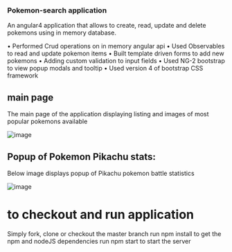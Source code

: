 ### Pokemon-search application
An angular4 application that allows to create, read, update and delete pokemons using in memory database.

• Performed Crud operations on in memory angular api
• Used Observables to read and update pokemon items
• Built template driven forms to add new pokemons
• Adding custom validation to input fields
• Used NG-2 bootstrap to view popup modals and tooltip
• Used version 4 of bootstrap CSS framework

## main page
The main page of the application displaying listing and images of most popular pokemons available

![image](https://user-images.githubusercontent.com/19658505/52916338-1e8f9200-32ac-11e9-8f14-19b9eec775f4.png)


## Popup of Pokemon Pikachu stats:
Below image displays popup of Pikachu pokemon battle statistics

![image](https://user-images.githubusercontent.com/19658505/52916413-27cd2e80-32ad-11e9-9795-2a60ff786518.png)

# to checkout and run application
Simply fork, clone or checkout the master branch
run npm install to get the npm and nodeJS dependencies
run npm start to start the server
